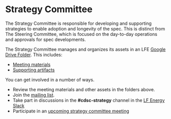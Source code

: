 # Strategy Committee

The Strategy Committee is responsible for developing and supporting strategies to enable adoption and longevity of the spec. This is distinct from The Steering Committee, which is focused on the day-to-day operations and approvals for spec developments.

The Strategy Committee manages and organizes its assets in an LFE [Google Drive Folder](https://drive.google.com/drive/u/1/folders/17GynAWrlZ9IFXlOGhKZWOb852yhlV9dL). This includes:
- [Meeting materials](https://drive.google.com/drive/u/1/folders/11wkt0BOM311AMj2iQJC0z0jYbF3F3iKv)
- [Supporting artifacts](https://drive.google.com/drive/u/1/folders/1eCcfovjuOyK5LuBSy3B0U-33UGW1vSQY)

You can get involved in a number of ways.

- Review the meeting materials and other assets in the folders above.
- Join the [mailing list](https://lists.lfenergy.org/g/cdsc-strategy-committee).
- Take part in discussions in the **#cdsc-strategy** channel in the [LF Energy Slack](https://slack.lfenergy.org)
- Participate in an [upcoming strategy committee meeting](https://lists.lfenergy.org/g/cdsc-strategy-committee/calendar)
